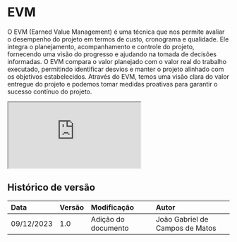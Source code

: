 # EVM

O EVM (Earned Value Management) é uma técnica que nos permite avaliar o desempenho do projeto em termos de custo, cronograma e qualidade. Ele integra o planejamento, acompanhamento e controle do projeto, fornecendo uma visão do progresso e ajudando na tomada de decisões informadas. O EVM compara o valor planejado com o valor real do trabalho executado, permitindo identificar desvios e manter o projeto alinhado com os objetivos estabelecidos. Através do EVM, temos uma visão clara do valor entregue do projeto e podemos tomar medidas proativas para garantir o sucesso contínuo do projeto.

<iframe src="https://docs.google.com/spreadsheets/d/e/2PACX-1vTbD2DwwjAygCwPCsd7I-AycToezyulfixxfw_gS83_5o46xuReeyShzSJbqY-8DRnvAKaR76DZw7La/pubhtml?widget=true&amp;headers=false"></iframe>

## Histórico de versão

| Data       | Versão | Modificação         | Autor                           |
| :--------- | :----- | :------------------ | :------------------------------ |
| 09/12/2023 | 1.0    | Adição do documento | João Gabriel de Campos de Matos |
